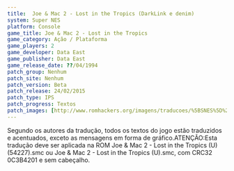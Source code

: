 ```yaml
---
title:  Joe & Mac 2 - Lost in the Tropics (DarkLink e denim)
system: Super NES
platform: Console
game_title: Joe & Mac 2 - Lost in the Tropics
game_category: Ação / Plataforma
game_players: 2
game_developer: Data East
game_publisher: Data East
game_release_date: ??/04/1994
patch_group: Nenhum
patch_site: Nenhum
patch_version: Beta
patch_release: 24/02/2015
patch_type: IPS
patch_progress: Textos
patch_images: [http://www.romhackers.org/imagens/traducoes/%5BSNES%5D%20Joe%20&%20Mac%202%20-%20Lost%20in%20the%20Tropics%20-%20DarkLink%20e%20denim%20-%201.png,http://www.romhackers.org/imagens/traducoes/%5BSNES%5D%20Joe%20&%20Mac%202%20-%20Lost%20in%20the%20Tropics%20-%20DarkLink%20e%20denim%20-%202.png,http://www.romhackers.org/imagens/traducoes/%5BSNES%5D%20Joe%20&%20Mac%202%20-%20Lost%20in%20the%20Tropics%20-%20DarkLink%20e%20denim%20-%203.png]
---
```

Segundo os autores da tradução, todos os textos do jogo estão traduzidos e acentuados, exceto as mensagens em forma de gráfico.ATENÇÃO:Esta tradução deve ser aplicada na ROM Joe & Mac 2 - Lost in the Tropics (U) (54227).smc ou Joe & Mac 2 - Lost in the Tropics (U).smc, com CRC32 0C3B4201 e sem cabeçalho.